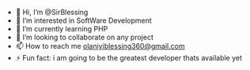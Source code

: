 - 👋 Hi, I’m @SirBlessing
- 👀 I’m interested in SoftWare Development
- 🌱 I’m currently learning PHP
- 💞️ I’m looking to collaborate on any project
- 📫 How to reach me olaniyiblessing360@gmail.com
- ⚡ Fun fact: i am going to be the greatest developer thats available yet

<!---
SirBlessing/SirBlessing is a ✨ special ✨ repository because its `README.md` (this file) appears on your GitHub profile.
You can click the Preview link to take a look at your changes.
--->
